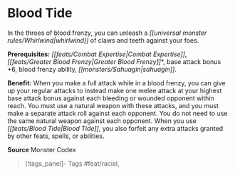 ﻿---
cssclass: [feats]

---
# Blood Tide

In the throes of blood frenzy, you can unleash a _[[universal monster rules/Whirlwind|whirlwind]]_ of claws and teeth against your foes.

**Prerequisites:** _[[feats/Combat Expertise|Combat Expertise]]_, _[[feats/Greater Blood Frenzy|Greater Blood Frenzy]]_*, base attack bonus +6, blood frenzy ability, _[[monsters/Sahuagin|sahuagin]]_.

**Benefit:** When you make a full attack while in a blood frenzy, you can give up your regular attacks to instead make one melee attack at your highest base attack bonus against each bleeding or wounded opponent within reach. You must use a natural weapon with these attacks, and you must make a separate attack roll against each opponent. You do not need to use the same natural weapon against each opponent. When you use _[[feats/Blood Tide|Blood Tide]]_, you also forfeit any extra attacks granted by other feats, spells, or abilities.

**Source** Monster Codex
>[!tags_panel]- Tags
> #feat/racial, 